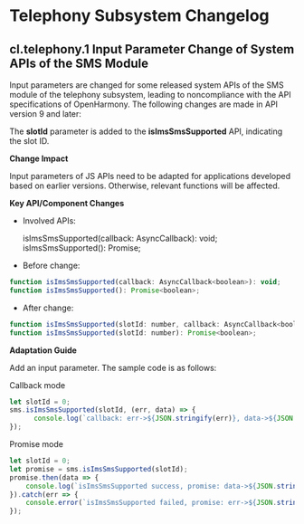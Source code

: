 # Telephony Subsystem Changelog



## cl.telephony.1 Input Parameter Change of System APIs of the SMS Module

Input parameters are changed for some released system APIs of the SMS module of the telephony subsystem, leading to noncompliance with the API specifications of OpenHarmony. The following changes are made in API version 9 and later:

The **slotId** parameter is added to the **isImsSmsSupported** API, indicating the slot ID.



**Change Impact**

Input parameters of JS APIs need to be adapted for applications developed based on earlier versions. Otherwise, relevant functions will be affected.



**Key API/Component Changes**

- Involved APIs:

  isImsSmsSupported(callback: AsyncCallback<boolean>): void;
  isImsSmsSupported(): Promise<boolean>;

- Before change:

```js
function isImsSmsSupported(callback: AsyncCallback<boolean>): void;
function isImsSmsSupported(): Promise<boolean>;
```

- After change:

```js
function isImsSmsSupported(slotId: number, callback: AsyncCallback<boolean>): void;
function isImsSmsSupported(slotId: number): Promise<boolean>;
```



**Adaptation Guide**

Add an input parameter. The sample code is as follows:

Callback mode

```js
let slotId = 0;
sms.isImsSmsSupported(slotId, (err, data) => {
      console.log(`callback: err->${JSON.stringify(err)}, data->${JSON.stringify(data)}`);
});
```

Promise mode

```js
let slotId = 0;
let promise = sms.isImsSmsSupported(slotId);
promise.then(data => {
    console.log(`isImsSmsSupported success, promise: data->${JSON.stringify(data)}`);
}).catch(err => {
    console.error(`isImsSmsSupported failed, promise: err->${JSON.stringify(err)}`);
});
```
